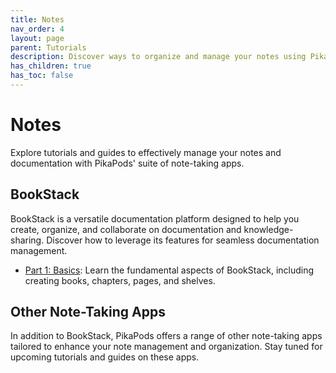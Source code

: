 ```yaml
---
title: Notes
nav_order: 4
layout: page
parent: Tutorials
description: Discover ways to organize and manage your notes using PikaPods' note-taking apps, including the BookStack documentation platform.
has_children: true
has_toc: false
---
```


# Notes

Explore tutorials and guides to effectively manage your notes and documentation with PikaPods' suite of note-taking apps.

## BookStack

BookStack is a versatile documentation platform designed to help you create, organize, and collaborate on documentation and knowledge-sharing. Discover how to leverage its features for seamless documentation management.

- [Part 1: Basics](bookstack-1-basics): Learn the fundamental aspects of BookStack, including creating books, chapters, pages, and shelves.

## Other Note-Taking Apps

In addition to BookStack, PikaPods offers a range of other note-taking apps tailored to enhance your note management and organization. Stay tuned for upcoming tutorials and guides on these apps.

